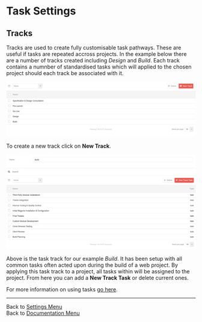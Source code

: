 # Task Settings

## Tracks

Tracks are used to create fully customisable task pathways. These are useful if tasks are repeated accross projects. In the example below there are a number of tracks created including *Design* and *Build*. Each track contains a numnber of standardised tasks which will applied to the chosen project should each track be associated with it.

![tasks01](/images/settings/tasks01.png)

To create a new track click on **New Track**.

![tasks02](/images/settings/tasks02.png)

Above is the task track for our example *Build*. It has been setup with all common tasks often acted upon during the build of a web project. By applying this task track to a project, all tasks within will be assigned to the project. From here you can add a **New Track Task** or delete current ones.

For more information on using tasks [go here](?file=Tasks.md).


-------------------------------------------
Back to [Settings Menu](?file=Settings.md)  
Back to [Documentation Menu](?file=Index.md)